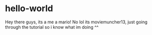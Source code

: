 hello-world
===========
Hey there guys, its a me a mario! No lol its moviemuncher13, just going through the tutorial so i know what im doing ^^
